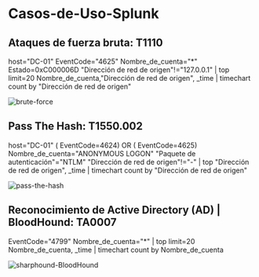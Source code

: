 # Casos-de-Uso-Splunk 

## Ataques de fuerza bruta: T1110
host="DC-01" EventCode="4625" Nombre_de_cuenta="*" Estado=0xC000006D "Dirección de red de origen"!="127.0.0.1" | top limit=20 Nombre_de_cuenta,"Dirección de red de origen", _time | timechart count by "Dirección de red de origen"


![brute-force](https://user-images.githubusercontent.com/66162160/167991316-f08af3b4-b45b-4d61-a36e-7e4dce79a901.png)



## Pass The Hash: T1550.002
host="DC-01" ( EventCode=4624) OR ( EventCode=4625) Nombre_de_cuenta="ANONYMOUS LOGON" "Paquete de autenticación"="NTLM" "Dirección de red de origen"!="-" | top "Dirección de red de origen", _time | timechart count by "Dirección de red de origen"


![pass-the-hash](https://user-images.githubusercontent.com/66162160/167991322-9ddcd073-1e7e-4290-8fe6-851b9e6c7738.png)



## Reconocimiento de Active Directory (AD) | BloodHound: TA0007
EventCode="4799" Nombre_de_cuenta="*" | top limit=20 Nombre_de_cuenta, _time | timechart count by Nombre_de_cuenta

![sharphound-BloodHound](https://user-images.githubusercontent.com/66162160/167991331-6e8ef22d-a220-4b82-b06e-392d14874770.png)
